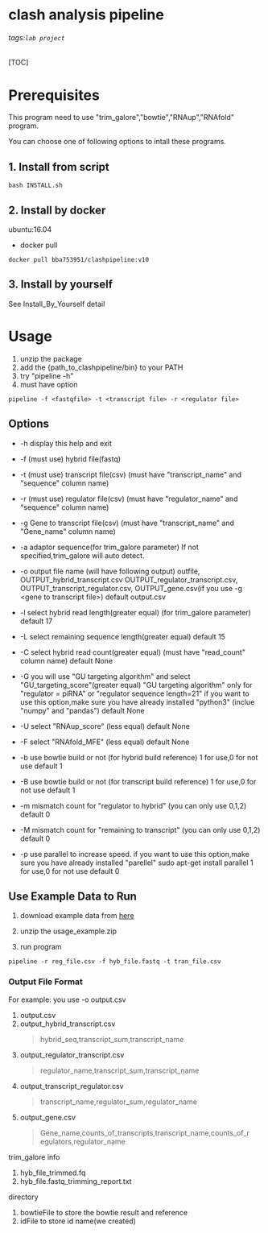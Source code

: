 clash analysis pipeline
===
###### tags:`lab project`
[TOC]

# Prerequisites
This program need to use "trim_galore","bowtie","RNAup","RNAfold" program.

You can choose one of following options to intall these programs.
## 1. Install from script
```shell=
bash INSTALL.sh
```
## 2. Install by docker 
ubuntu:16.04
- docker pull
```shell=
docker pull bba753951/clashpipeline:v10
```


## 3. Install by yourself
See Install_By_Yourself detail


# Usage
1. unzip the package 
2. add the {path_to_clashpipeline/bin} to your PATH
3. try "pipeline -h" 
4. must have option
```shell=
pipeline -f <fastqfile> -t <transcript file> -r <regulator file> 
```

## Options
*    -h display this help and exit

*    -f (must use) hybrid file(fastq)

*    -t (must use) transcript file(csv)
       (must have "transcript_name" and "sequence" column name)

*    -r (must use) regulator file(csv)
       (must have "regulator_name" and "sequence" column name)

*    -g Gene to transcript file(csv)
       (must have "transcript_name" and "Gene_name" column name)

*    -a adaptor sequence(for trim_galore parameter)
       If not specified,trim_galore will auto detect.

*    -o output file name
       (will have following output)
       outfile,
       OUTPUT_hybrid_transcript.csv
       OUTPUT_regulator_transcript.csv,
       OUTPUT_transcript_regulator.csv,
       OUTPUT_gene.csv(if you use -g \<gene to transcript file>)
       default output.csv

*    -l select hybrid read length(greater equal)
       (for trim_galore parameter)
       default 17

*    -L select remaining sequence length(greater equal)
       default 15

*    -C select hybrid read count(greater equal)
       (must have "read_count" column name)
       default None

*    -G you will use "GU targeting algorithm" and select "GU_targeting_score"(greater equal)
       "GU targeting algorithm" only for "regulator = piRNA" or "regulator sequence length=21"
       if you want to use this option,make sure you have already installed "python3"
       (inclue "numpy" and "pandas")
       default None

*    -U select "RNAup_score" (less equal)
       default None

*    -F select "RNAfold_MFE" (less equal)
       default None

*    -b use bowtie build or not
       (for hybrid build reference)
       1 for use,0 for not use
       default 1

*    -B use bowtie build or not
       (for transcript build reference)
       1 for use,0 for not use
       default 1

*    -m mismatch count for "regulator to hybrid"
       (you can only use 0,1,2)
       default 0

*    -M mismatch count for "remaining to transcript"
       (you can only use 0,1,2)
       default 0

*    -p use parallel to increase speed.
       if you want to use this option,make sure you have already installed "parellel"
       sudo apt-get install parallel
       1 for use,0 for not use
       default 0

## Use Example Data to Run
1. download example data from [here](http://cosbi7.ee.ncku.edu.tw/master_project/master_media/usage_example.zip)

2. unzip the usage_example.zip
3. run program
```shell=
pipeline -r reg_file.csv -f hyb_file.fastq -t tran_file.csv
```
### Output File Format
For example: you use -o output.csv 

1. output.csv
2. output_hybrid_transcript.csv
    > hybrid_seq,transcript_sum,transcript_name
3. output_regulator_transcript.csv
    > regulator_name,transcript_sum,transcript_name
4. output_transcript_regulator.csv
    > transcript_name,regulator_sum,regulator_name
5. output_gene.csv
    >Gene_name,counts_of_transcripts,transcript_name,counts_of_r    egulators,regulator_name


trim_galore info
1. hyb_file_trimmed.fq
2. hyb_file.fastq_trimming_report.txt

directory
1. bowtieFile
    to store the bowtie result and reference
2. idFile
    to store id name(we created)